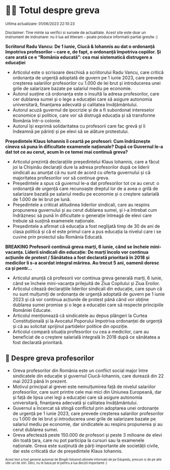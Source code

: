 # 👩‍🏫 Totul despre greva
<sub>Ultima actualizare: 01/06/2023 22:10:23</sub>

<sub>Disclaimer: Tine minte sa verifici si sursele de actualitate. Acest site este doar un instrument de indrumare: nu il lua ad litteram - poate produce informatii partial gresite :)</sub>

**Scriitorul Radu Vancu: De 1 iunie, Ciucă & Iohannis au dat o ordonanță împotriva profesorilor – care e, de fapt, o ordonanță împotriva copiilor. Și care arată ce e “România educată”: cea mai sistematică distrugere a educației**
- Articolul este o scrisoare deschisă a scriitorului Radu Vancu, care critică ordonanța de urgență adoptată de guvern pe 1 iunie 2023, care prevede creșterea salariilor profesorilor cu 1.000 de lei brut și introducerea unei grile de salarizare bazate pe salariul mediu pe economie.
- Autorul susține că ordonanța este o insultă la adresa profesorilor, care cer dublarea sumei și o lege a educației care să asigure autonomia universitară, finanțarea adecvată și calitatea învățământului.
- Autorul acuză guvernul de ipocrizie și de a fi subordonat intereselor economice și politice, care vor să distrugă educația și să transforme România într-o colonie.
- Autorul își exprimă solidaritatea cu profesorii care fac grevă și îi îndeamnă pe părinți și pe elevi să se alăture protestului.

**Președintele Klaus Iohannis îi ceartă pe profesori: Cum îndrăznește cineva să puna în dificultate examenele naționale? După ce Guvernul le-a dat tot ce au cerut, acum în ce temei mai continuă greva?**
- Articolul prezintă declarațiile președintelui Klaus Iohannis, care a făcut joi la Chișinău declarații dure la adresa profesorilor după ce liderii sindicali au anunțat că nu sunt de acord cu oferta guvernului și că majoritatea profesorilor vor să continue greva.
- Președintele a spus că guvernul le-a dat profesorilor tot ce au cerut: o ordonanță de urgență care recunoaște dreptul lor de a avea o grilă de salarizare bazată pe salariul mediu pe economie și o creștere salarială de 1.000 de lei brut pe lună.
- Președintele a criticat atitudinea liderilor sindicali, care au respins propunerea guvernului și au cerut dublarea sumei, și i-a întrebat cum îndrăznesc să pună în dificultate o generație întreagă de elevi care trebuie să susțină examenele naționale.
- Președintele a afirmat că educația a fost neglijată timp de 30 de ani de clasa politică și că el este primul care a pus educația la nivelul care i se cuvine prin proiectul său România Educată.

**BREAKING Profesorii continuă greva marți, 6 iunie, când se încheie mini-vacanța. Liderii sindicali din educație: De marți încolo vor continua acțiunile de protest / Sănătatea a fost declarată prioritară în 2018 și medicilor li s-a acordat integral mărirea. Au trecut 5 ani, oamenii doresc ca și pentr...**
- Articolul anunță că profesorii vor continua greva generală marți, 6 iunie, când se încheie mini-vacanța prilejuită de Ziua Copilului și Ziua Eroilor.
- Articolul citează declarațiile liderilor sindicali din educație, care spun că nu sunt mulțumiți de ordonanța de urgență adoptată de guvern pe 1 iunie 2023 și că vor continua acțiunile de protest până când vor obține dublarea sumei promise și o lege a educației care să respecte principiile României Educate.
- Articolul menționează că sindicatele au depus plângeri la Curtea Constituțională și la Avocatul Poporului împotriva ordonanței de urgență și că au solicitat sprijinul partidelor politice din opoziție.
- Articolul compară situația profesorilor cu cea a medicilor, care au beneficiat de o creștere salarială integrală în 2018 după ce sănătatea a fost declarată prioritară.

## 🏫 Despre greva profesorilor
- Greva profesorilor din România este un conflict social major între sindicatele din educație și guvernul Ciucă-Iohannis, care durează din 22 mai 2023 până în prezent.
- Motivul principal al grevei este nemulțumirea față de nivelul salariilor profesorilor, care sunt printre cele mai mici din Uniunea Europeană, dar și față de lipsa unei legi a educației care să asigure autonomia universitară, finanțarea adecvată și calitatea învățământului.
- Guvernul a încercat să stingă conflictul prin adoptarea unei ordonanțe de urgență pe 1 iunie 2023, care prevede creșterea salariilor profesorilor cu 1.000 de lei brut și introducerea unei grile de salarizare bazate pe salariul mediu pe economie, dar sindicatele au respins propunerea și au cerut dublarea sumei.
- Greva afectează peste 150.000 de profesori și peste 3 milioane de elevi din toată țara, care nu pot participa la cursuri sau la examenele naționale. Greva este susținută de părți importante ale societății civile, dar este criticată dur de președintele Klaus Iohannis.


<sub><sub>Acest text a fost generat automat de BingAI folosind ultimele informatii de pe Edupedu, precum si de pe alte site-uri de stiri. Deci, nu te baza pe el pentru a lua decizii importante :)</sub></sub>